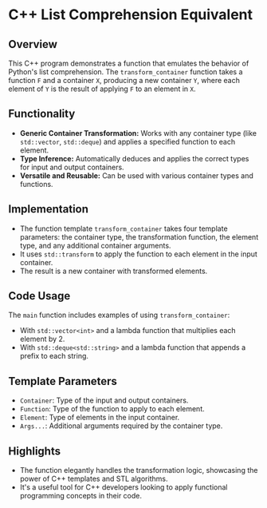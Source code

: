 # C++ List Comprehension Equivalent

## Overview
This C++ program demonstrates a function that emulates the behavior of Python's list comprehension. The `transform_container` function takes a function `F` and a container `X`, producing a new container `Y`, where each element of `Y` is the result of applying `F` to an element in `X`.

## Functionality
- **Generic Container Transformation:** Works with any container type (like `std::vector`, `std::deque`) and applies a specified function to each element.
- **Type Inference:** Automatically deduces and applies the correct types for input and output containers.
- **Versatile and Reusable:** Can be used with various container types and functions.

## Implementation
- The function template `transform_container` takes four template parameters: the container type, the transformation function, the element type, and any additional container arguments.
- It uses `std::transform` to apply the function to each element in the input container.
- The result is a new container with transformed elements.

## Code Usage
The `main` function includes examples of using `transform_container`:
- With `std::vector<int>` and a lambda function that multiplies each element by 2.
- With `std::deque<std::string>` and a lambda function that appends a prefix to each string.

## Template Parameters
- `Container`: Type of the input and output containers.
- `Function`: Type of the function to apply to each element.
- `Element`: Type of elements in the input container.
- `Args...`: Additional arguments required by the container type.

## Highlights
- The function elegantly handles the transformation logic, showcasing the power of C++ templates and STL algorithms.
- It's a useful tool for C++ developers looking to apply functional programming concepts in their code.
